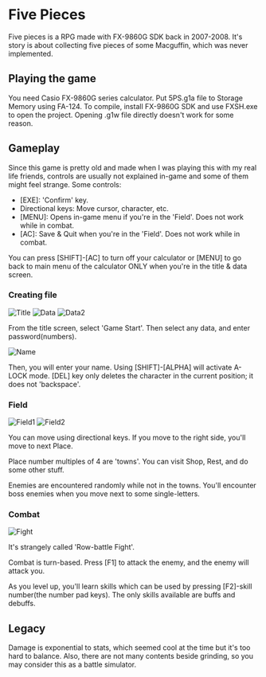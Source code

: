 # Five Pieces
Five pieces is a RPG made with FX-9860G SDK back in 2007-2008. It's story is about collecting five pieces of some Macguffin, which was never implemented.

## Playing the game
You need Casio FX-9860G series calculator. Put 5PS.g1a file to Storage Memory using FA-124.
To compile, install FX-9860G SDK and use FXSH.exe to open the project. Opening .g1w file directly doesn't work for some reason.

## Gameplay
Since this game is pretty old and made when I was playing this with my real life friends, controls are usually not explained in-game and some of them might feel strange.
Some controls:

* [EXE]: 'Confirm' key.
* Directional keys: Move cursor, character, etc.
* [MENU]: Opens in-game menu if you're in the 'Field'. Does not work while in combat.
* [AC]: Save & Quit when you're in the 'Field'. Does not work while in combat.

You can press [SHIFT]-[AC] to turn off your calculator or [MENU] to go back to main menu of the calculator ONLY when you're in the title & data screen.

### Creating file
![Title](https://cloud.githubusercontent.com/assets/1008668/26819377/8b788d3e-4ad9-11e7-98fc-43efc94469ad.png)
![Data](https://cloud.githubusercontent.com/assets/1008668/26819375/8b6f241a-4ad9-11e7-989e-d8d05fd76a23.png)
![Data2](https://cloud.githubusercontent.com/assets/1008668/26819374/8b6a3f54-4ad9-11e7-99ff-b5e7336e4d71.png)

From the title screen, select 'Game Start'. Then select any data, and enter password(numbers).

![Name](https://cloud.githubusercontent.com/assets/1008668/26819378/8b7f1ece-4ad9-11e7-9176-d8c91c41ccf1.png)

Then, you will enter your name. Using [SHIFT]-[ALPHA] will activate A-LOCK mode. [DEL] key only deletes the character in the current position; it does not 'backspace'.

### Field
![Field1](https://cloud.githubusercontent.com/assets/1008668/26819373/8b41a86e-4ad9-11e7-9522-b5b571c0e9eb.png)
![Field2](https://cloud.githubusercontent.com/assets/1008668/26819376/8b73e414-4ad9-11e7-8505-3e1bae809b5d.png)

You can move using directional keys. If you move to the right side, you'll move to next Place.

Place number multiples of 4 are 'towns'. You can visit Shop, Rest, and do some other stuff.

Enemies are encountered randomly while not in the towns. You'll encounter boss enemies when you move next to some single-letters.

### Combat
![Fight](https://cloud.githubusercontent.com/assets/1008668/26819372/8b3e5466-4ad9-11e7-912d-e369583e75ec.png)

It's strangely called 'Row-battle Fight'.

Combat is turn-based. Press [F1] to attack the enemy, and the enemy will attack you.

As you level up, you'll learn skills which can be used by pressing [F2]-skill number(the number pad keys). The only skills available are buffs and debuffs.

## Legacy
Damage is exponential to stats, which seemed cool at the time but it's too hard to balance.
Also, there are not many contents beside grinding, so you may consider this as a battle simulator.
